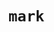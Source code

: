# `mark`

<mark abbr accept accept-charset accesskey action align alink allow allowfullscreen allowpaymentrequest allowusermedia alt archive as async autocapitalize autocomplete autofocus autoplay axis background bgcolor blocking border cellpadding cellspacing char charoff charset checked cite class classid clear code codebase codetype color cols colspan compact content contenteditable controls coords crossorigin data datetime declare decoding default defer dir dirname disabled download draggable enctype enterkeyhint face fetchpriority for form formaction formenctype formmethod formnovalidate formtarget frame frameborder headers height hidden high href hreflang hspace http-equiv id imagesizes imagesrcset inert inputmode integrity is ismap itemid itemprop itemref itemscope itemtype kind label lang language link list loading longdesc loop low manifest marginheight marginwidth max maxlength media method min minlength multiple muted name nohref nomodule nonce noresize noshade novalidate nowrap object open optimum pattern ping placeholder playsinline popover popovertarget popovertargetaction poster preload profile prompt readonly referrerpolicy rel required rev reversed rows rowspan rules sandbox scheme scope scrolling selected shadowrootclonable shadowrootdelegatesfocus shadowrootmode shape size sizes slot span spellcheck src srcdoc srclang srcset standby start step style summary tabindex target text title translate type typemustmatch usemap valign value valuetype version vlink vspace width wrap writingsuggestions></mark>

